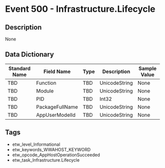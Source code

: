 # Event 500 - Infrastructure.Lifecycle

## Description
None

## Data Dictionary
|Standard Name|Field Name|Type|Description|Sample Value|
|---|---|---|---|---|
|TBD|Function|TBD|UnicodeString|None|None|
|TBD|Module|TBD|UnicodeString|None|None|
|TBD|PID|TBD|Int32|None|None|
|TBD|PackageFullName|TBD|UnicodeString|None|None|
|TBD|AppUserModelId|TBD|UnicodeString|None|None|

## Tags
* etw_level_Informational
* etw_keywords_WWAHOST_KEYWORD
* etw_opcode_AppHostOperationSucceeded
* etw_task_Infrastructure.Lifecycle